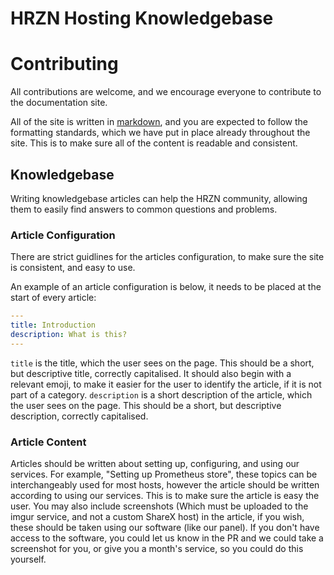 # HRZN Hosting Knowledgebase

# Contributing
All contributions are welcome, and we encourage everyone to contribute to the documentation site.

All of the site is written in [markdown](https://commonmark.org/help/), and you are expected to follow the formatting standards, which we have
put in place already throughout the site. This is to make sure all of the content is readable and consistent.

## Knowledgebase
Writing knowledgebase articles can help the HRZN community, allowing them to easily find answers to common questions and problems.

### Article Configuration
There are strict guidlines for the articles configuration, to make sure the site is consistent, and easy to use.

An example of an article configuration is below, it needs to be placed at the start of every article:

```yml
---
title: Introduction
description: What is this?
---
```

`title` is the title, which the user sees on the page. This should be a short, but descriptive title, correctly capitalised. It should also begin with a relevant
emoji, to make it easier for the user to identify the article, if it is not part of a category.
`description` is a short description of the article, which the user sees on the page. This should be a short, but descriptive description, correctly capitalised.

### Article Content
Articles should be written about setting up, configuring, and using our services. For example, "Setting up Prometheus store", these topics can be interchangeably used for most hosts, however the article should be written according to using our services. This is to make sure the article is easy the user. You may also include screenshots (Which must be uploaded to the imgur service, and not a custom ShareX host) in the article, if you wish, these should be taken using our software (like our panel). If you don't have access to the software, you could let us know in the PR and we could take a screenshot for you, or give you a month's service, so you could do this yourself.